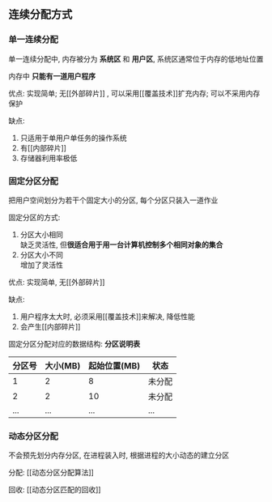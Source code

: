 ## 连续分配方式
### 单一连续分配
单一连续分配中, 内存被分为 **系统区** 和 **用户区**, 系统区通常位于内存的低地址位置

内存中 **只能有一道用户程序** 

优点: 实现简单; 无[[外部碎片]] , 可以采用[[覆盖技术]]扩充内存; 可以不采用内存保护

缺点:
1. 只适用于单用户单任务的操作系统
2. 有[[内部碎片]]
3. 存储器利用率极低


### 固定分区分配
把用户空间划分为若干个固定大小的分区, 每个分区只装入一道作业

固定分区的方式:
1. 分区大小相同<br>缺乏灵活性, 但**很适合用于用一台计算机控制多个相同对象的集合** 
2. 分区大小不同<br>增加了灵活性

优点: 实现简单, 无[[外部碎片]]

缺点: 
1. 用户程序太大时, 必须采用[[覆盖技术]]来解决, 降低性能
2. 会产生[[内部碎片]]

固定分区分配对应的数据结构: **分区说明表** 

 | 分区号 | 大小(MB) | 起始位置(MB) | 状态   |
 | ------ | -------- | ------------ | ------ |
 | 1      | 2        | 8            | 未分配 |
 | 2      | 2        | 10           | 未分配 |
 | ...    | ...      | ...          | ...    |

### 动态分区分配
不会预先划分内存分区, 在进程装入时, 根据进程的大小动态的建立分区

分配:
[[动态分区分配算法]]

回收:
[[动态分区匹配的回收]]